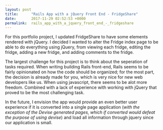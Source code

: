 ```yaml
---
layout: post
title:      "Rails App with a jQuery Front End - FridgeShare"
date:       2017-11-29 02:52:53 +0000
permalink:  rails_app_with_a_jquery_front_end_-_fridgeshare
---
```



For this portfolio project, I updated FridgeShare to have some elements rendered with jQuery. I decided I wanted to alter the Fridge index page to be able to do everything using jQuery, from viewing each fridge, editing the fridge, adding a new fridge, and adding comments to the fridge. 

The largest challenge for this project is to think about the seperation of tasks required. When writing building Rails front-end, Rails seems to be fairly opinionated on how the code should be organized; for the most part, the decision is already made for you, which is very nice for new web developers like us. When using javascript, there seems to be alot more freedom. Combined with a lack of experience with working with jQuery that proved to be the most challenging task.

In the future, I envision the app would provide an even better user experience if it is converted into a single page application (*with the exception of the Devise generated pages, which if converted would defeat the purpose of using devise*) and load all information through jquery since our application is small.

